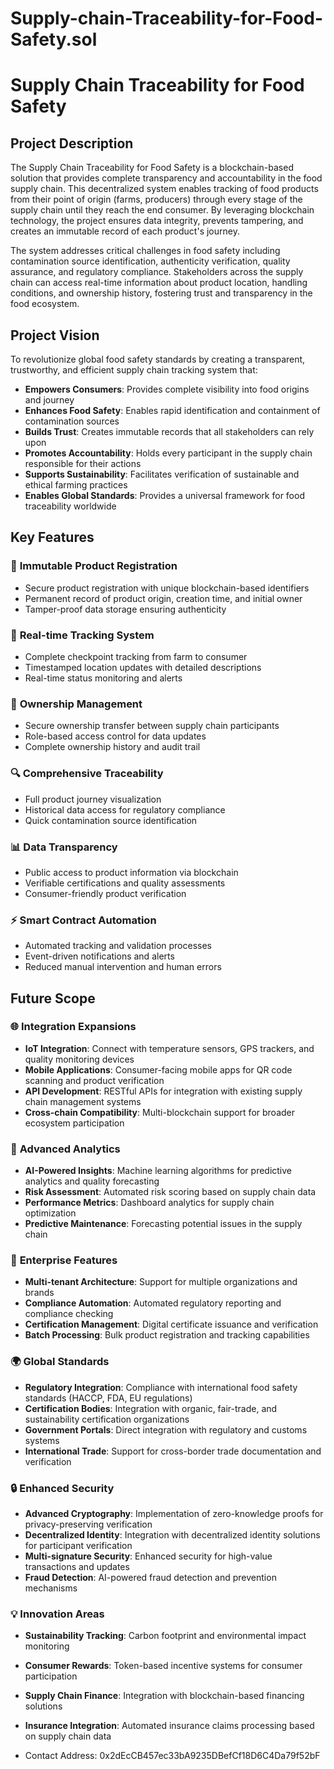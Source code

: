 # Supply-chain-Traceability-for-Food-Safety.sol
# Supply Chain Traceability for Food Safety

## Project Description

The Supply Chain Traceability for Food Safety is a blockchain-based solution that provides complete transparency and accountability in the food supply chain. This decentralized system enables tracking of food products from their point of origin (farms, producers) through every stage of the supply chain until they reach the end consumer. By leveraging blockchain technology, the project ensures data integrity, prevents tampering, and creates an immutable record of each product's journey.

The system addresses critical challenges in food safety including contamination source identification, authenticity verification, quality assurance, and regulatory compliance. Stakeholders across the supply chain can access real-time information about product location, handling conditions, and ownership history, fostering trust and transparency in the food ecosystem.

## Project Vision

To revolutionize global food safety standards by creating a transparent, trustworthy, and efficient supply chain tracking system that:

- **Empowers Consumers**: Provides complete visibility into food origins and journey
- **Enhances Food Safety**: Enables rapid identification and containment of contamination sources
- **Builds Trust**: Creates immutable records that all stakeholders can rely upon
- **Promotes Accountability**: Holds every participant in the supply chain responsible for their actions
- **Supports Sustainability**: Facilitates verification of sustainable and ethical farming practices
- **Enables Global Standards**: Provides a universal framework for food traceability worldwide

## Key Features

### 🔐 **Immutable Product Registration**
- Secure product registration with unique blockchain-based identifiers
- Permanent record of product origin, creation time, and initial owner
- Tamper-proof data storage ensuring authenticity

### 📍 **Real-time Tracking System**
- Complete checkpoint tracking from farm to consumer
- Timestamped location updates with detailed descriptions
- Real-time status monitoring and alerts

### 👥 **Ownership Management**
- Secure ownership transfer between supply chain participants
- Role-based access control for data updates
- Complete ownership history and audit trail

### 🔍 **Comprehensive Traceability**
- Full product journey visualization
- Historical data access for regulatory compliance
- Quick contamination source identification

### 📊 **Data Transparency**
- Public access to product information via blockchain
- Verifiable certifications and quality assessments
- Consumer-friendly product verification

### ⚡ **Smart Contract Automation**
- Automated tracking and validation processes
- Event-driven notifications and alerts
- Reduced manual intervention and human errors

## Future Scope

### 🌐 **Integration Expansions**
- **IoT Integration**: Connect with temperature sensors, GPS trackers, and quality monitoring devices
- **Mobile Applications**: Consumer-facing mobile apps for QR code scanning and product verification
- **API Development**: RESTful APIs for integration with existing supply chain management systems
- **Cross-chain Compatibility**: Multi-blockchain support for broader ecosystem participation

### 🧠 **Advanced Analytics**
- **AI-Powered Insights**: Machine learning algorithms for predictive analytics and quality forecasting
- **Risk Assessment**: Automated risk scoring based on supply chain data
- **Performance Metrics**: Dashboard analytics for supply chain optimization
- **Predictive Maintenance**: Forecasting potential issues in the supply chain

### 🏢 **Enterprise Features**
- **Multi-tenant Architecture**: Support for multiple organizations and brands
- **Compliance Automation**: Automated regulatory reporting and compliance checking
- **Certification Management**: Digital certificate issuance and verification
- **Batch Processing**: Bulk product registration and tracking capabilities

### 🌍 **Global Standards**
- **Regulatory Integration**: Compliance with international food safety standards (HACCP, FDA, EU regulations)
- **Certification Bodies**: Integration with organic, fair-trade, and sustainability certification organizations
- **Government Portals**: Direct integration with regulatory and customs systems
- **International Trade**: Support for cross-border trade documentation and verification

### 🔒 **Enhanced Security**
- **Advanced Cryptography**: Implementation of zero-knowledge proofs for privacy-preserving verification
- **Decentralized Identity**: Integration with decentralized identity solutions for participant verification
- **Multi-signature Security**: Enhanced security for high-value transactions and updates
- **Fraud Detection**: AI-powered fraud detection and prevention mechanisms

### 💡 **Innovation Areas**
- **Sustainability Tracking**: Carbon footprint and environmental impact monitoring
- **Consumer Rewards**: Token-based incentive systems for consumer participation
- **Supply Chain Finance**: Integration with blockchain-based financing solutions
- **Insurance Integration**: Automated insurance claims processing based on supply chain data

- Contact Address: 0x2dEcCB457ec33bA9235DBefCf18D6C4Da79f52bF
